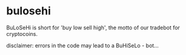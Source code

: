 # bulosehi
BuLoSeHi is short for 'buy low sell high', the motto of our tradebot for cryptocoins.

disclaimer: errors in the code may lead to a BuHiSeLo - bot...